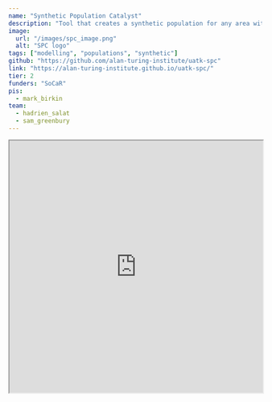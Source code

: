 ```yaml
---
name: "Synthetic Population Catalyst"
description: "Tool that creates a synthetic population for any area within Great Britain, including socio-demographic, health and daily activity data. Calibrated to 2020, with projections of some variables to between 2012 and 2039."
image:
  url: "/images/spc_image.png"
  alt: "SPC logo"
tags: ["modelling", "populations", "synthetic"]
github: "https://github.com/alan-turing-institute/uatk-spc"
link: "https://alan-turing-institute.github.io/uatk-spc/"
tier: 2
funders: "SoCaR"
pis:
  - mark_birkin
team:
  - hadrien_salat
  - sam_greenbury
---
```


<iframe  style="width:100%;min-height:500px" src="https://github.com/alan-turing-institute/uatk-spc/raw/main/docs/img/SPC_Schema.png" title="SPC Schema"/>

The Synthetic Population Catalyst (SPC) makes it easier for researchers to work with synthetic population data in Great Britain. It combines a rich variety of data sources and modelling techniques and presents its results either as a fully customisable tool or as a data product with pre-compiled areas directly accessible from the website. SPC is constructed around the Middle-Layer Output Areas (MSOAs) scale, with some variables precise up to the Output Area scale. It is optimised for the year 2020, although files for 2012 up to 2039 are provided. The output files can then feed dynamic models, such as ABMs, for multiple purposes where an enriched synthetic population file is required. SPC includes a comprehensive set of variables such as socio-demographic characteristics, daily activities, and other extra data to help model the complexity of British society.

An extensive description can be found on the [website](https://alan-turing-institute.github.io/uatk-spc/) and inside this [academic paper](https://doi.org/10.1177/23998083231203066).
